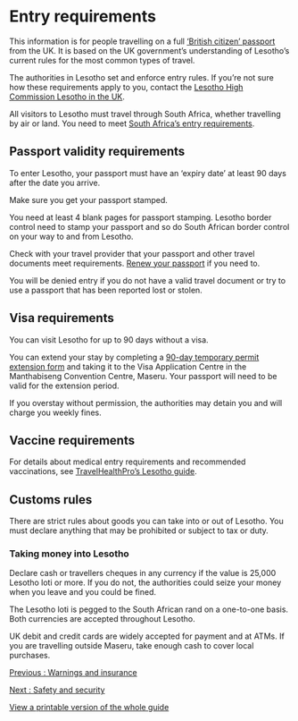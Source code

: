 # Entry requirements

This information is for people travelling on a full [‘British citizen’ passport](https://www.gov.uk/types-of-british-nationality) from the UK. It is based on the UK government’s understanding of Lesotho’s current rules for the most common types of travel.

The authorities in Lesotho set and enforce entry rules. If you’re not sure how these requirements apply to you, contact the [Lesotho High Commission Lesotho in the UK](https://www.gov.ls/directory/high-commission-of-the-kingdom-of-lesotho-great-britain/).

All visitors to Lesotho must travel through South Africa, whether travelling by air or land. You need to meet [South Africa’s entry requirements](/foreign-travel-advice/south-africa/entry-requirements).

## Passport validity requirements

To enter Lesotho, your passport must have an ‘expiry date’ at least 90 days after the date you arrive.

Make sure you get your passport stamped.

You need at least 4 blank pages for passport stamping. Lesotho border control need to stamp your passport and so do South African border control on your way to and from Lesotho.

Check with your travel provider that your passport and other travel documents meet requirements. [Renew your passport](https://www.gov.uk/renew-adult-passport/renew) if you need to.

You will be denied entry if you do not have a valid travel document or try to use a passport that has been reported lost or stolen.

## Visa requirements

You can visit Lesotho for up to 90 days without a visa.

You can extend your stay by completing a [90-day temporary permit extension form](https://www.homeaffairslesotho.com/Temporary-Permit-90-Days.html) and taking it to the Visa Application Centre in the Manthabiseng Convention Centre, Maseru. Your passport will need to be valid for the extension period.

If you overstay without permission, the authorities may detain you and will charge you weekly fines.

## Vaccine requirements

For details about medical entry requirements and recommended vaccinations, see [TravelHealthPro’s Lesotho guide](https://travelhealthpro.org.uk/country/127/lesotho).

## Customs rules

There are strict rules about goods you can take into or out of Lesotho. You must declare anything that may be prohibited or subject to tax or duty.

### Taking money into Lesotho

Declare cash or travellers cheques in any currency if the value is 25,000 Lesotho loti or more. If you do not, the authorities could seize your money when you leave and you could be fined.

The Lesotho loti is pegged to the South African rand on a one-to-one basis. Both currencies are accepted throughout Lesotho.

UK debit and credit cards are widely accepted for payment and at ATMs. If you are travelling outside Maseru, take enough cash to cover local purchases.

[Previous
:
Warnings and insurance](/foreign-travel-advice/lesotho)

[Next
:
Safety and security](/foreign-travel-advice/lesotho/safety-and-security)

[View a printable version of the whole guide](/foreign-travel-advice/lesotho/print)